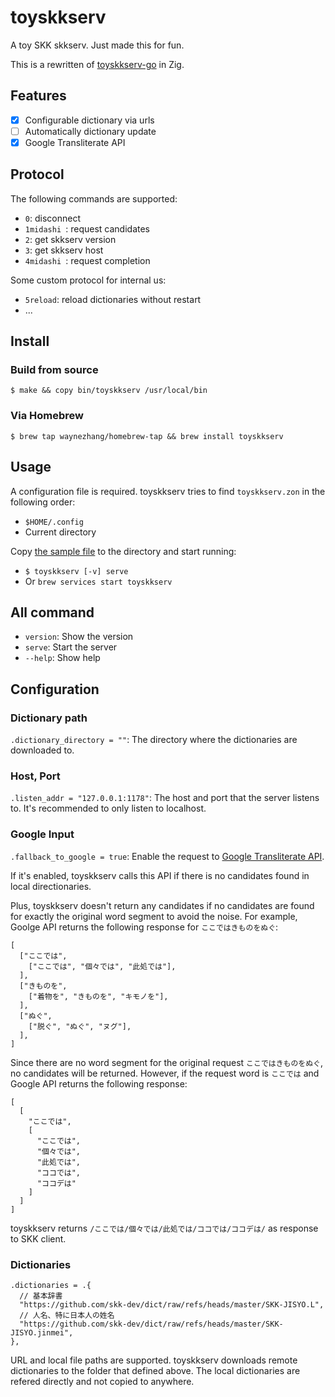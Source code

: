 # toyskkserv

A toy SKK skkserv. Just made this for fun.

This is a rewritten of [toyskkserv-go](https://github.com/waynezhang/toyskkserv-go) in Zig.

## Features

- [x] Configurable dictionary via urls
- [ ] Automatically dictionary update
- [x] Google Transliterate API

## Protocol

The following commands are supported:

- `0`: disconnect
- `1midashi `: request candidates
- `2`: get skkserv version
- `3`: get skkserv host
- `4midashi `: request completion

Some custom protocol for internal us:

- `5reload`: reload dictionaries without restart
- ...

## Install

### Build from source

`$ make && copy bin/toyskkserv /usr/local/bin`

### Via Homebrew

`$ brew tap waynezhang/homebrew-tap && brew install toyskkserv`

## Usage

A configuration file is required. toyskkserv tries to find `toyskkserv.zon` in the following order:

- `$HOME/.config`
- Current directory

Copy [the sample file](https://github.com/waynezhang/toyskkserv/blob/main/conf/toyskkserv.zon) to the directory and start running:

- `$ toyskkserv [-v] serve`
- Or `brew services start toyskkserv`

## All command

- `version`: Show the version
- `serve`: Start the server
- `--help`: Show help

## Configuration

### Dictionary path

`.dictionary_directory = ""`: The directory where the dictionaries are downloaded to.

### Host, Port

`.listen_addr = "127.0.0.1:1178"`: The host and port that the server listens to. It's recommended to only listen to localhost.

### Google Input

`.fallback_to_google = true`: Enable the request to [Google Transliterate API](https://www.google.co.jp/ime/cgiapi.html).

If it's enabled, toyskkserv calls this API if there is no candidates found in local directionaries.

Plus, toyskkserv doesn't return any candidates if no candidates are found for exactly the original word segment to avoid the noise. For example, Goolge API returns the following response for `ここではきものをぬぐ`:

```
[
  ["ここでは",
    ["ここでは", "個々では", "此処では"],
  ],
  ["きものを",
    ["着物を", "きものを", "キモノを"],
  ],
  ["ぬぐ",
    ["脱ぐ", "ぬぐ", "ヌグ"],
  ],
]
```

Since there are no word segment for the original request `ここではきものをぬぐ`, no candidates will be returned. However, if the request word is `ここでは` and Google API returns the following response:

```
[
  [
    "ここでは",
    [
      "ここでは",
      "個々では",
      "此処では",
      "ココでは",
      "ココデは"
    ]
  ]
]
```

toyskkserv returns `/ここでは/個々では/此処では/ココでは/ココデは/` as response to SKK client.

### Dictionaries

```
.dictionaries = .{
  // 基本辞書
  "https://github.com/skk-dev/dict/raw/refs/heads/master/SKK-JISYO.L",
  // 人名、特に日本人の姓名
  "https://github.com/skk-dev/dict/raw/refs/heads/master/SKK-JISYO.jinmei",
},
```

URL and local file paths are supported. toyskkserv downloads remote dictionaries to the folder that defined above. The local dictionaries are refered directly and not copied to anywhere.

